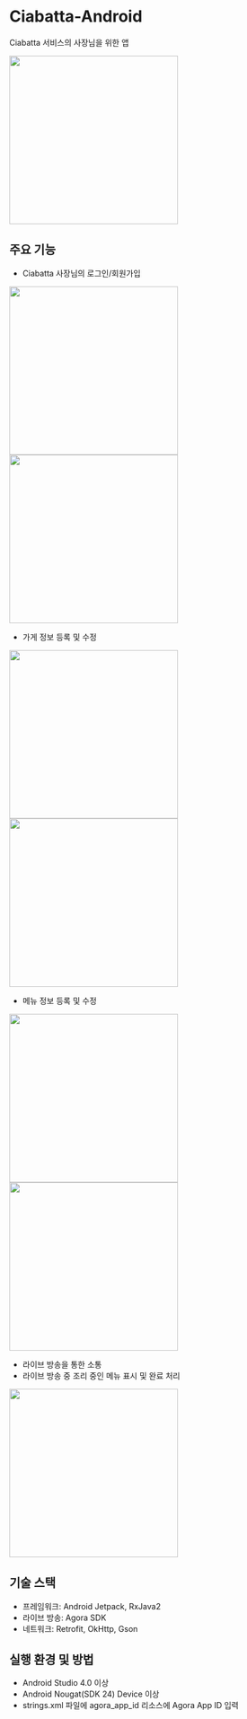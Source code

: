 # Ciabatta-Android
Ciabatta 서비스의 사장님을 위한 앱

<img width="300" src="https://user-images.githubusercontent.com/30584547/87875122-f9a3cf00-ca09-11ea-85f2-3bb7e0d03a18.jpeg" />

## 주요 기능
* Ciabatta 사장님의 로그인/회원가입

<img width="300" src="https://user-images.githubusercontent.com/30584547/87875125-fc062900-ca09-11ea-8a2b-672e74ffb7ce.jpeg" /> <img width="300" src="https://user-images.githubusercontent.com/30584547/87875127-fe688300-ca09-11ea-9492-82f0482b88dc.jpeg" />

* 가게 정보 등록 및 수정

<img width="300" src="https://user-images.githubusercontent.com/30584547/87875128-ff99b000-ca09-11ea-8270-64577b8fe2f9.jpeg" /> <img width="300" src="https://user-images.githubusercontent.com/30584547/87875132-01fc0a00-ca0a-11ea-9248-2c1c70633a7d.jpeg" />

* 메뉴 정보 등록 및 수정

<img width="300" src="https://user-images.githubusercontent.com/30584547/87875130-01637380-ca0a-11ea-9c62-edab6323aed6.jpeg" /> <img width="300" src="https://user-images.githubusercontent.com/30584547/87875129-00cadd00-ca0a-11ea-9384-56a9929bdff6.jpeg" />

* 라이브 방송을 통한 소통
* 라이브 방송 중 조리 중인 메뉴 표시 및 완료 처리

<img width="300" src="https://user-images.githubusercontent.com/30584547/87875346-ab8fcb00-ca0b-11ea-9a81-4c72613739a2.jpeg" />

## 기술 스택
* 프레임워크: Android Jetpack, RxJava2
* 라이브 방송: Agora SDK
* 네트워크: Retrofit, OkHttp, Gson

## 실행 환경 및 방법
* Android Studio 4.0 이상
* Android Nougat(SDK 24) Device 이상
* strings.xml 파일에 agora_app_id 리소스에 Agora App ID 입력
